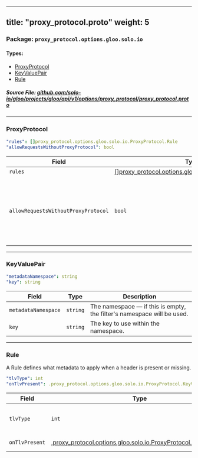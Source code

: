 
---
title: "proxy_protocol.proto"
weight: 5
---

<!-- Code generated by solo-kit. DO NOT EDIT. -->


### Package: `proxy_protocol.options.gloo.solo.io` 
#### Types:


- [ProxyProtocol](#proxyprotocol)
- [KeyValuePair](#keyvaluepair)
- [Rule](#rule)
  



##### Source File: [github.com/solo-io/gloo/projects/gloo/api/v1/options/proxy_protocol/proxy_protocol.proto](https://github.com/solo-io/gloo/blob/master/projects/gloo/api/v1/options/proxy_protocol/proxy_protocol.proto)





---
### ProxyProtocol



```yaml
"rules": []proxy_protocol.options.gloo.solo.io.ProxyProtocol.Rule
"allowRequestsWithoutProxyProtocol": bool

```

| Field | Type | Description |
| ----- | ---- | ----------- | 
| `rules` | [[]proxy_protocol.options.gloo.solo.io.ProxyProtocol.Rule](../proxy_protocol.proto.sk/#rule) | The list of rules to apply to requests. |
| `allowRequestsWithoutProxyProtocol` | `bool` | Allow requests through that don't use proxy protocol. Defaults to false. .. attention:: The true setting is only honored in Gloo Edge Enterprise. This breaks conformance with the specification. Only enable if ALL traffic to the listener comes from a trusted source. For more information on the security implications of this feature, see https://www.haproxy.org/download/2.1/doc/proxy-protocol.txt. |




---
### KeyValuePair



```yaml
"metadataNamespace": string
"key": string

```

| Field | Type | Description |
| ----- | ---- | ----------- | 
| `metadataNamespace` | `string` | The namespace — if this is empty, the filter's namespace will be used. |
| `key` | `string` | The key to use within the namespace. |




---
### Rule

 
A Rule defines what metadata to apply when a header is present or missing.

```yaml
"tlvType": int
"onTlvPresent": .proxy_protocol.options.gloo.solo.io.ProxyProtocol.KeyValuePair

```

| Field | Type | Description |
| ----- | ---- | ----------- | 
| `tlvType` | `int` | The type that triggers the rule - required TLV type is defined as uint8_t in proxy protocol. See `the spec <https://www.haproxy.org/download/2.1/doc/proxy-protocol.txt>`_ for details. |
| `onTlvPresent` | [.proxy_protocol.options.gloo.solo.io.ProxyProtocol.KeyValuePair](../proxy_protocol.proto.sk/#keyvaluepair) | If the TLV type is present, apply this metadata KeyValuePair. |





<!-- Start of HubSpot Embed Code -->
<script type="text/javascript" id="hs-script-loader" async defer src="//js.hs-scripts.com/5130874.js"></script>
<!-- End of HubSpot Embed Code -->

